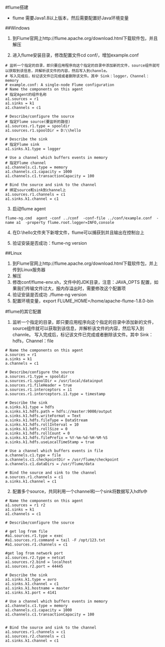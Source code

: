 #flume搭建

- flume 需要Java1.8以上版本，然后需要配置好Java环境变量


##Windows

1. 到Flume官网上http://flume.apache.org/download.html下载软件包，并且解压

2. 进入flume安装目录，修改配置文件cd conf/，增加example.conf
```
# 监听一个指定的目录，即只要应用程序向这个指定的目录中添加新的文件，source组件就可以获取到该信息，并解析该文件的内容，然后写入到channle。
# 写入完成后，标记该文件已完成或者删除该文件。其中 Sink：logger，Channel：memory
# example.conf: A single-node Flume configuration
# Name the components on this agent
# 指定Agent的组件名称
a1.sources = r1
a1.sinks = k1
a1.channels = c1

# Describe/configure the source
# 指定Flume source(要监听的路径)
a1.sources.r1.type = spooldir
a1.sources.r1.spoolDir = D:\\hello

# Describe the sink
# 指定Flume sink
a1.sinks.k1.type = logger

# Use a channel which buffers events in memory
# 指定Flume channel
a1.channels.c1.type = memory
a1.channels.c1.capacity = 1000
a1.channels.c1.transactionCapacity = 100

# Bind the source and sink to the channel
# 绑定source和sink到channel上
a1.sources.r1.channels = c1
a1.sinks.k1.channel = c1
```

3. 启动flume agent
```
flume-ng.cmd  agent -conf ../conf  -conf-file ../conf/example.conf  -name a1  -property flume.root.logger=INFO,console
```

4. 在D:\\hello文件夹下新增文件，flume可以捕获到并且输出在控制台上

5. 验证安装是否成功：flume-ng version

##Linux
1. 到Flume官网上http://flume.apache.org/download.html下载软件包，并上传到Linux服务器
2. 解压
3. 修改conf/flume-env.sh，文件中的JDK目录，注意：JAVA_OPTS 配置，如果我们传输文件过大，报内存溢出时，需要修改这个配置项
4. 验证安装是否成功  ./flume-ng version
5. 配置环境变量，export FLUME_HOME=/home/apache-flume-1.8.0-bin

#flume的其它配置
1. 监听一个指定的目录，即只要应用程序向这个指定的目录中添加新的文件，source组件就可以获取到该信息，并解析该文件的内容，然后写入到channle。
写入完成后，标记该文件已完成或者删除该文件。其中 Sink：hdfs，Channel：file
```
# Name the components on this agent
a.sources = r1
a.sinks = k1
a.channels = c1

# Describe/configure the source
a.sources.r1.type = spooldir
a.sources.r1.spoolDir = /usr/local/datainput
a.sources.r1.fileHeader = true
a.sources.r1.interceptors = i1
a.sources.r1.interceptors.i1.type = timestamp

# Describe the sink
a.sinks.k1.type = hdfs
a.sinks.k1.hdfs.path = hdfs://master:9000/output
a.sinks.k1.hdfs.writeFormat = Text
a.sinks.k1.hdfs.fileType = DataStream
a.sinks.k1.hdfs.rollInterval = 10
a.sinks.k1.hdfs.rollSize = 0
a.sinks.k1.hdfs.rollCount = 0
a.sinks.k1.hdfs.filePrefix = %Y-%m-%d-%H-%M-%S
a.sinks.k1.hdfs.useLocalTimeStamp = true

# Use a channel which buffers events in file
a.channels.c1.type = file
a.channels.c1.checkpointDir = /usr/flume/checkpoint
a.channels.c1.dataDirs = /usr/flume/data

# Bind the source and sink to the channel
a.sources.r1.channels = c1
a.sinks.k1.channel = c1
```

2. 配置多个source，共同利用一个channel和一个sink将数据写入hdfs中
```
# Name the components on this agent
a1.sources = r1 r2
a1.sinks = k1
a1.channels = c1

# Describe/configure the source

# get log from file
#a1.sources.r1.type = exec
#a1.sources.r1.command = tail -F /opt/123.txt
#a1.sources.r1.channels = c1

#get log from network port
a1.sources.r2.type = netcat
a1.sources.r2.bind = localhost
a1.sources.r2.port = 44445

# Describe the sink
a1.sinks.k1.type = avro
a1.sinks.k1.channel = c1
a1.sinks.k1.hostname = master
a1.sinks.k1.port = 4141

# Use a channel which buffers events in memory
a1.channels.c1.type = memory
a1.channels.c1.capacity = 1000
a1.channels.c1.transactionCapacity = 100


# Bind the source and sink to the channel
a1.sources.r1.channels = c1
a1.sources.r2.channels = c1
a1.sinks.k1.channel = c1
```

